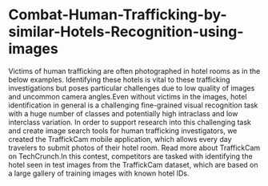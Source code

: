 # Combat-Human-Trafficking-by-similar-Hotels-Recognition-using-images
Victims of human trafficking are often photographed in hotel rooms as in the below examples. Identifying these hotels is vital to these trafficking investigations but poses particular challenges due to low quality of images and uncommon camera angles.Even without victims in the images, hotel identification in general is a challenging fine-grained visual recognition task with a huge number of classes and potentially high intraclass and low interclass variation. In order to support research into this challenging task and create image search tools for human trafficking investigators, we created the TraffickCam mobile application, which allows every day travelers to submit photos of their hotel room. Read more about TraffickCam on TechCrunch.In this contest, competitors are tasked with identifying the hotel seen in test images from the TraffickCam dataset, which are based on a large gallery of training images with known hotel IDs.
